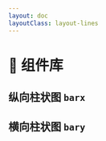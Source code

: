 ```yaml
---
layout: doc
layoutClass: layout-lines
---
```


<script lang="ts" setup>
import BarxIndex from './barx/index.vue'
</script>

# 🍓 组件库

## 纵向柱状图 `barx`

<barx-index />

## 横向柱状图 `bary`

<barx-index />
